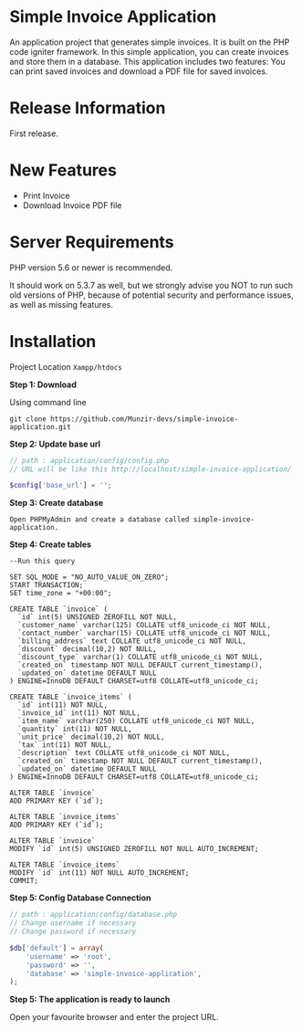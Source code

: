 # Simple Invoice Application

An application project that generates simple invoices. It is built on the PHP code igniter framework. In this simple application, you can create invoices and store them in a database. This application includes two features: You can print saved invoices and download a PDF file for saved invoices.

# Release Information

First release.

# New Features

- Print Invoice
- Download Invoice PDF file

# Server Requirements

PHP version 5.6 or newer is recommended.

It should work on 5.3.7 as well, but we strongly advise you NOT to run
such old versions of PHP, because of potential security and performance
issues, as well as missing features.

# Installation

Project Location ``Xampp/htdocs``

**Step 1: Download**

Using command line
```
git clone https://github.com/Munzir-devs/simple-invoice-application.git
```

**Step 2: Update base url**

```php
// path : application/config/config.php
// URL will be like this http://localhost/simple-invoice-application/

$config['base_url'] = '';
```

**Step 3: Create database**

```
Open PHPMyAdmin and create a database called simple-invoice-application.
```

**Step 4: Create tables**

```mysql
--Run this query

SET SQL_MODE = "NO_AUTO_VALUE_ON_ZERO";
START TRANSACTION;
SET time_zone = "+00:00";

CREATE TABLE `invoice` (
  `id` int(5) UNSIGNED ZEROFILL NOT NULL,
  `customer_name` varchar(125) COLLATE utf8_unicode_ci NOT NULL,
  `contact_number` varchar(15) COLLATE utf8_unicode_ci NOT NULL,
  `billing_address` text COLLATE utf8_unicode_ci NOT NULL,
  `discount` decimal(10,2) NOT NULL,
  `discount_type` varchar(1) COLLATE utf8_unicode_ci NOT NULL,
  `created_on` timestamp NOT NULL DEFAULT current_timestamp(),
  `updated_on` datetime DEFAULT NULL
) ENGINE=InnoDB DEFAULT CHARSET=utf8 COLLATE=utf8_unicode_ci;

CREATE TABLE `invoice_items` (
  `id` int(11) NOT NULL,
  `invoice_id` int(11) NOT NULL,
  `item_name` varchar(250) COLLATE utf8_unicode_ci NOT NULL,
  `quantity` int(11) NOT NULL,
  `unit_price` decimal(10,2) NOT NULL,
  `tax` int(11) NOT NULL,
  `description` text COLLATE utf8_unicode_ci NOT NULL,
  `created_on` timestamp NOT NULL DEFAULT current_timestamp(),
  `updated_on` datetime DEFAULT NULL
) ENGINE=InnoDB DEFAULT CHARSET=utf8 COLLATE=utf8_unicode_ci;

ALTER TABLE `invoice`
ADD PRIMARY KEY (`id`);

ALTER TABLE `invoice_items`
ADD PRIMARY KEY (`id`);

ALTER TABLE `invoice`
MODIFY `id` int(5) UNSIGNED ZEROFILL NOT NULL AUTO_INCREMENT;

ALTER TABLE `invoice_items`
MODIFY `id` int(11) NOT NULL AUTO_INCREMENT;
COMMIT;
```

**Step 5: Config Database Connection**
```php
// path : application/config/database.php
// Change username if necessary
// Change password if necessary

$db['default'] = array(
	'username' => 'root',
	'password' => '',
	'database' => 'simple-invoice-application',
);
```

**Step 5: The application is ready to launch**

Open your favourite browser and enter the project URL.
